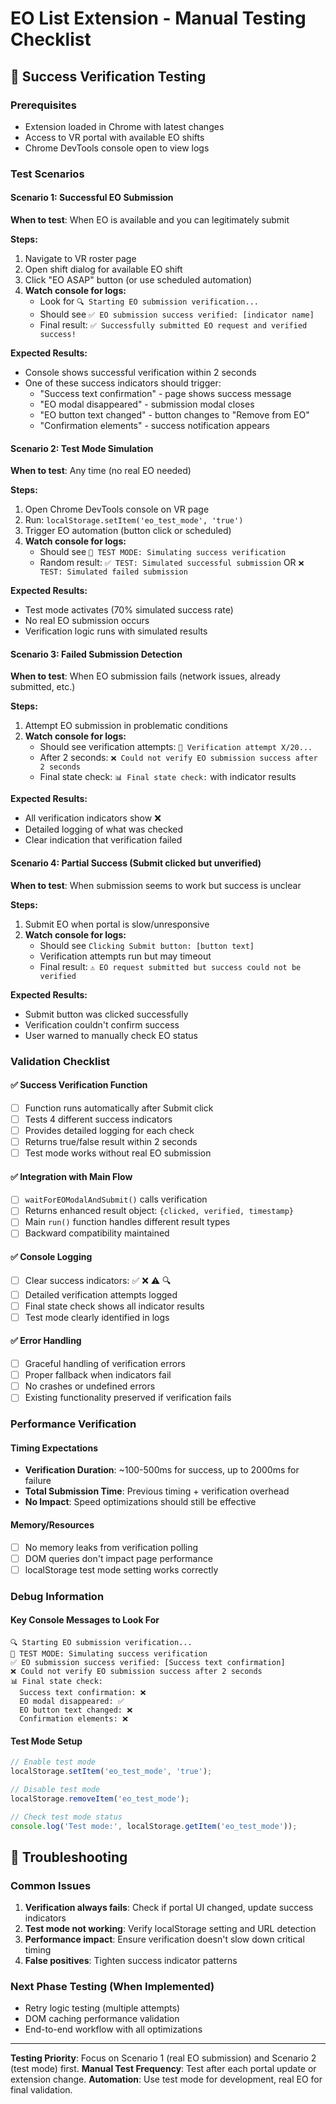 # EO List Extension - Manual Testing Checklist

## 🧪 Success Verification Testing

### Prerequisites
- Extension loaded in Chrome with latest changes
- Access to VR portal with available EO shifts
- Chrome DevTools console open to view logs

### Test Scenarios

#### Scenario 1: Successful EO Submission
**When to test**: When EO is available and you can legitimately submit

**Steps:**
1. Navigate to VR roster page
2. Open shift dialog for available EO shift
3. Click "EO ASAP" button (or use scheduled automation)
4. **Watch console for logs:**
   - Look for `🔍 Starting EO submission verification...`
   - Should see `✅ EO submission success verified: [indicator name]`
   - Final result: `✅ Successfully submitted EO request and verified success!`

**Expected Results:**
- Console shows successful verification within 2 seconds
- One of these success indicators should trigger:
  - "Success text confirmation" - page shows success message
  - "EO modal disappeared" - submission modal closes
  - "EO button text changed" - button changes to "Remove from EO"
  - "Confirmation elements" - success notification appears

#### Scenario 2: Test Mode Simulation
**When to test**: Any time (no real EO needed)

**Steps:**
1. Open Chrome DevTools console on VR page
2. Run: `localStorage.setItem('eo_test_mode', 'true')`
3. Trigger EO automation (button click or scheduled)
4. **Watch console for logs:**
   - Should see `🧪 TEST MODE: Simulating success verification`
   - Random result: `✅ TEST: Simulated successful submission` OR `❌ TEST: Simulated failed submission`

**Expected Results:**
- Test mode activates (70% simulated success rate)
- No real EO submission occurs
- Verification logic runs with simulated results

#### Scenario 3: Failed Submission Detection
**When to test**: When EO submission fails (network issues, already submitted, etc.)

**Steps:**
1. Attempt EO submission in problematic conditions
2. **Watch console for logs:**
   - Should see verification attempts: `🔄 Verification attempt X/20...`
   - After 2 seconds: `❌ Could not verify EO submission success after 2 seconds`
   - Final state check: `📊 Final state check:` with indicator results

**Expected Results:**
- All verification indicators show ❌
- Detailed logging of what was checked
- Clear indication that verification failed

#### Scenario 4: Partial Success (Submit clicked but unverified)
**When to test**: When submission seems to work but success is unclear

**Steps:**
1. Submit EO when portal is slow/unresponsive
2. **Watch console for logs:**
   - Should see `Clicking Submit button: [button text]`
   - Verification attempts run but may timeout
   - Final result: `⚠️ EO request submitted but success could not be verified`

**Expected Results:**
- Submit button was clicked successfully
- Verification couldn't confirm success
- User warned to manually check EO status

### Validation Checklist

#### ✅ Success Verification Function
- [ ] Function runs automatically after Submit click
- [ ] Tests 4 different success indicators
- [ ] Provides detailed logging for each check
- [ ] Returns true/false result within 2 seconds
- [ ] Test mode works without real EO submission

#### ✅ Integration with Main Flow
- [ ] `waitForEOModalAndSubmit()` calls verification
- [ ] Returns enhanced result object: `{clicked, verified, timestamp}`
- [ ] Main `run()` function handles different result types
- [ ] Backward compatibility maintained

#### ✅ Console Logging
- [ ] Clear success indicators: ✅ ❌ ⚠️ 🔍
- [ ] Detailed verification attempts logged
- [ ] Final state check shows all indicator results
- [ ] Test mode clearly identified in logs

#### ✅ Error Handling
- [ ] Graceful handling of verification errors
- [ ] Proper fallback when indicators fail
- [ ] No crashes or undefined errors
- [ ] Existing functionality preserved if verification fails

### Performance Verification

#### Timing Expectations
- **Verification Duration**: ~100-500ms for success, up to 2000ms for failure
- **Total Submission Time**: Previous timing + verification overhead
- **No Impact**: Speed optimizations should still be effective

#### Memory/Resources
- [ ] No memory leaks from verification polling
- [ ] DOM queries don't impact page performance
- [ ] localStorage test mode setting works correctly

### Debug Information

#### Key Console Messages to Look For
```
🔍 Starting EO submission verification...
🧪 TEST MODE: Simulating success verification
✅ EO submission success verified: [Success text confirmation]
❌ Could not verify EO submission success after 2 seconds
📊 Final state check:
  Success text confirmation: ❌
  EO modal disappeared: ✅
  EO button text changed: ❌
  Confirmation elements: ❌
```

#### Test Mode Setup
```javascript
// Enable test mode
localStorage.setItem('eo_test_mode', 'true');

// Disable test mode
localStorage.removeItem('eo_test_mode');

// Check test mode status
console.log('Test mode:', localStorage.getItem('eo_test_mode'));
```

## 🔧 Troubleshooting

### Common Issues
1. **Verification always fails**: Check if portal UI changed, update success indicators
2. **Test mode not working**: Verify localStorage setting and URL detection
3. **Performance impact**: Ensure verification doesn't slow down critical timing
4. **False positives**: Tighten success indicator patterns

### Next Phase Testing (When Implemented)
- Retry logic testing (multiple attempts)
- DOM caching performance validation
- End-to-end workflow with all optimizations

---

**Testing Priority**: Focus on Scenario 1 (real EO submission) and Scenario 2 (test mode) first.
**Manual Test Frequency**: Test after each portal update or extension change.
**Automation**: Use test mode for development, real EO for final validation.
